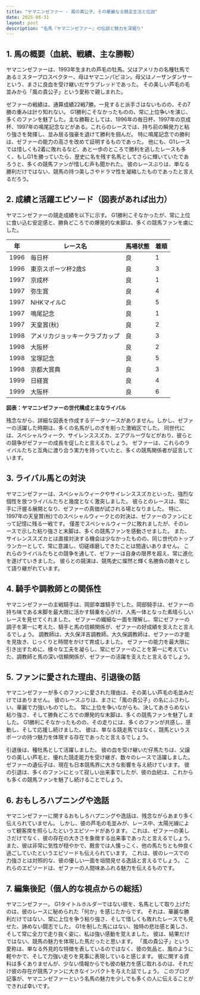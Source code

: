 ```yaml
---
title: "ヤマニンゼファー - 風の貴公子、その華麗なる競走生活と伝説"
date: 2025-08-31
layout: post
description: "名馬『ヤマニンゼファー』の伝説と魅力を深堀り"
---
```


## 1. 馬の概要（血統、戦績、主な勝鞍）

ヤマニンゼファーは、1993年生まれの芦毛の牡馬。父はアメリカの名種牡馬であるミスタープロスペクター、母はヤマニンパピヨン。母父はノーザンダンサーという、まさに良血を受け継いだサラブレッドであった。  その美しい芦毛の毛並みから「風の貴公子」という愛称で親しまれた。

ゼファーの戦績は、通算成績22戦7勝。一見すると派手さはないものの、その7勝の重みは計り知れない。  G1勝利こそなかったものの、常に上位争いを演じ、多くのファンを魅了した。主な勝鞍としては、1996年の毎日杯、1997年の京成杯、1997年の鳴尾記念などがある。これらのレースでは、持ち前の瞬発力と粘り強さを発揮し、並み居る強豪を退けて勝利を掴んだ。  特に鳴尾記念での勝利は、ゼファーの能力の高さを改めて証明するものであった。  他にも、G1レースでは惜しくも2着に敗れるなど、あと一歩のところで勝利を逃したレースも多く、もしG1を勝っていたら、歴史に名を残す名馬としてさらに輝いていたであろうと、多くの競馬ファンが惜しむ声も聞かれた。  彼のレースぶりは、単なる勝利だけではない、競馬の持つ美しさやドラマ性を凝縮したものであったと言えるだろう。


## 2. 成績と活躍エピソード（図表があれば出力）

ヤマニンゼファーの競走成績を以下に示す。  G1勝利こそなかったが、常に上位に食い込む安定感と、勝負どころでの爆発的な末脚は、多くの競馬ファンを虜にした。

| 年 | レース名             | 馬場状態 | 着順 |
|---|----------------------|----------|------|
| 1996 | 毎日杯               | 良       | 1    |
| 1996 | 東京スポーツ杯2歳S   | 良       | 3    |
| 1997 | 京成杯               | 良       | 1    |
| 1997 | 弥生賞               | 良       | 4    |
| 1997 | NHKマイルC           | 良       | 5    |
| 1997 | 鳴尾記念             | 良       | 1    |
| 1997 | 天皇賞(秋)           | 良       | 2    |
| 1998 | アメリカジョッキークラブカップ | 良       | 3    |
| 1998 | 大阪杯               | 良       | 2    |
| 1998 | 宝塚記念             | 良       | 5    |
| 1998 | 京都大賞典           | 良       | 3    |
| 1999 | 日経賞               | 良       | 4    |
| 1999 | 大阪杯               | 良       | 6    |


**図表：ヤマニンゼファーの世代構成と主なライバル**

残念ながら、詳細な図表を作成するデータソースがありません。しかし、ゼファーの活躍した時期は、多くの名馬がしのぎを削った激戦区でした。  同世代には、スペシャルウィーク、サイレンススズカ、エアグルーヴなどがおり、彼らとの競争がゼファーの成長を促したと言えるでしょう。  ゼファーは、これらのライバルたちと互角に渡り合う実力を持っていたと、多くの競馬関係者が証言しています。


## 3. ライバル馬との対決

ヤマニンゼファーは、スペシャルウィークやサイレンススズカといった、強烈な個性を放つライバルたちと幾度となく激突しました。  彼らとのレースは、常に手に汗握る展開となり、ゼファーの真価が試される場となりました。  特に、1997年の天皇賞(秋)でのスペシャルウィークとの対決は、ゼファーのファンにとって記憶に残る一戦です。  僅差でスペシャルウィークに敗れましたが、そのレースで示した粘り強さと末脚は、多くの競馬ファンを感動させました。  また、サイレンススズカとは直接対決する機会は少なかったものの、同じ世代のトップランカーとして、常に意識し、切磋琢磨してきたことは間違いありません。  これらのライバルたちとの競争を通して、ゼファーは自身の限界を超え、常に進化を遂げていきました。  彼らとの競演は、競馬史に燦然と輝く名勝負の数々として語り継がれています。


## 4. 騎手や調教師との関係性

ヤマニンゼファーの主戦騎手は、岡部幸雄騎手でした。岡部騎手は、ゼファーの持ち味である末脚を最大限に活かす騎乗を心がけ、人馬一体となった素晴らしいレースを見せてくれました。  ゼファーの繊細な一面を理解し、常にゼファーの調子を第一に考えた、騎手と馬の信頼関係が、ゼファーの好成績を支えたと言えるでしょう。  調教師は、大久保洋吉調教師。大久保調教師は、ゼファーの才能を見抜き、じっくりと時間をかけて育成しました。  ゼファーの能力を最大限に引き出すために、様々な工夫を凝らし、常にゼファーのことを第一に考えていた、調教師と馬の深い信頼関係が、ゼファーの活躍を支えたと言えるでしょう。


## 5. ファンに愛された理由、引退後の話

ヤマニンゼファーが多くのファンに愛された理由は、その美しい芦毛の毛並みだけではありません。  彼のレースぶりは、まさに「風の貴公子」の名にふさわしい、華麗で力強いものでした。  常に上位を争いながらも、決してあきらめない粘り強さ、そして勝負どころでの爆発的な末脚は、多くの競馬ファンを魅了しました。  G1勝利こそなかったものの、その走りには、多くのファンが共感し、感動し、そして応援し続けました。  彼は、単なる競走馬ではなく、競馬というスポーツの持つ魅力を体現する存在であったと言えるでしょう。

引退後は、種牡馬として活躍しました。  彼の血を受け継いだ仔馬たちは、父譲りの美しい芦毛と、優れた競走能力を受け継ぎ、数々のレースで活躍しました。  ゼファーの遺伝子は、現在も日本競馬界に大きな影響を与え続けています。  彼の引退は、多くのファンにとって寂しい出来事でしたが、彼の血統は、これからも多くの競馬ファンを魅了し続けることでしょう。


## 6. おもしろハプニングや逸話

ヤマニンゼファーに関するおもしろハプニングや逸話は、残念ながらあまり多く伝えられていません。  しかし、彼の芦毛の毛並みが、レース中、太陽光線によって観客席を照らしたというエピソードがあります。  これは、ゼファーの美しさだけでなく、彼の存在の大きさを象徴する出来事であったと言えるでしょう。  また、彼は非常に気性が穏やかで、厩舎では人懐っこく、他の馬たちとも仲良く過ごしていたというエピソードも伝えられています。  これは、彼のレースでの力強さとは対照的な、彼の優しい一面を垣間見せる逸話と言えるでしょう。  これらのエピソードは、ゼファーの人間味あふれる魅力を伝えるものです。


## 7. 編集後記（個人的な視点からの総括）

ヤマニンゼファー。  G1タイトルホルダーではない彼を、名馬として取り上げたのは、彼のレースに秘められた「何か」を感じたからです。  それは、華麗な勝利だけではない、常に上位を争う粘り強さ、そして惜しくも敗れたレースでも見せた、諦めない闘志でした。  G1を制した馬にはない、独特の悲壮感と美しさ、そして常に全力で走り抜く姿に、私は強い感動を覚えました。  彼は、結果だけではない、競馬の魅力を体現した馬だったと思います。  「風の貴公子」という愛称は、単なる外見的な特徴を表しているのではなく、彼の気品と、風のように軽やかで、そして力強い走りを見事に表現していると感じます。  彼に関する資料は多くありませんが、少ない情報からでも彼の魅力を感じ取れるのは、それだけ彼の存在が競馬ファンに大きなインパクトを与えた証でしょう。  このブログ記事が、ヤマニンゼファーという名馬の魅力を少しでも多くの人に伝えることができれば幸いです。
